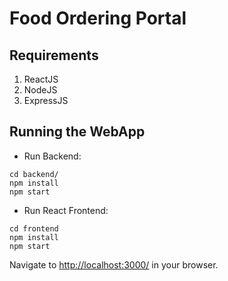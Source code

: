 # Food Ordering Portal

## Requirements

1. ReactJS
2. NodeJS
3. ExpressJS

## Running the WebApp

* Run Backend:
```
cd backend/
npm install
npm start
```

* Run React Frontend:
```
cd frontend
npm install
npm start
```

Navigate to [http://localhost:3000/](http://localhost:3000/) in your browser.

